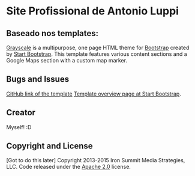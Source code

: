 # Site Profissional de Antonio Luppi

## Baseado nos templates: 

[Grayscale](http://startbootstrap.com/template-overviews/grayscale/) is a multipurpose, one page HTML theme for [Bootstrap](http://getbootstrap.com/) created by [Start Bootstrap](http://startbootstrap.com/). This template features various content sections and a Google Maps section with a custom map marker.

## Bugs and Issues
[GitHub link of the template](https://github.com/IronSummitMedia/startbootstrap-grayscale/)
[Template overview page at Start Bootstrap](http://startbootstrap.com/template-overviews/grayscale/).

## Creator

Myself! :D

## Copyright and License

[Got to do this later]
Copyright 2013-2015 Iron Summit Media Strategies, LLC. Code released under the [Apache 2.0](https://github.com/IronSummitMedia/startbootstrap-grayscale/blob/gh-pages/LICENSE) license.
